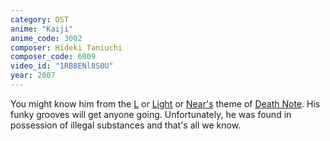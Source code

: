 ```yaml
---
category: OST
anime: "Kaiji"
anime_code: 3002
composer: Hideki Taniuchi
composer_code: 6009
video_id: "1RB8ENl8S0U"
year: 2007
---
```

You might know him from the <a href="https://youtu.be/GBC4azvwEVM">L</a> or <a href="https://youtu.be/srDmw7kSjik">Light</a> or <a href="https://youtu.be/33CU7eTCOsM">Near's</a> theme of <a href="https://myanimelist.net/anime/1535">Death Note</a>. His funky grooves will get anyone going. Unfortunately, he was found in possession of illegal substances and that's all we know.